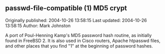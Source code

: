 ## passwd-file-compatible ($1$) MD5 crypt

Originally published: 2004-10-26 13:58:15
Last updated: 2004-10-26 13:58:15
Author: Mark Johnston

A port of Poul-Henning Kamp's MD5 password hash routine, as initially found in FreeBSD 2.  It is also used in Cisco routers, Apache htpasswd files, and other places that you find "$1$" at the beginning of password hashes.